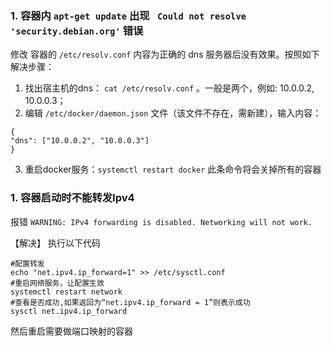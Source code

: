 ### 1. 容器内 `apt-get update` 出现 ` Could not resolve 'security.debian.org'` 错误

修改 容器的 `/etc/resolv.conf` 内容为正确的 dns 服务器后没有效果。按照如下解决步骤：

1. 找出宿主机的dns： `cat /etc/resolv.conf` 。一般是两个，例如: 10.0.0.2, 10.0.0.3；
2. 编辑  `/etc/docker/daemon.json` 文件（该文件不存在，需新建），输入内容：
```
{                                                                          
"dns": ["10.0.0.2", "10.0.0.3"]
}    
```
3. 重启docker服务：`systemctl restart docker` 此条命令将会关掉所有的容器

### 1. 容器启动时不能转发Ipv4
报错 `WARNING: IPv4 forwarding is disabled. Networking will not work.`

【解决】
执行以下代码
```
#配置转发
echo "net.ipv4.ip_forward=1" >> /etc/sysctl.conf
#重启网络服务，让配置生效
systemctl restart network 
#查看是否成功,如果返回为“net.ipv4.ip_forward = 1”则表示成功
sysctl net.ipv4.ip_forward
```
然后重启需要做端口映射的容器